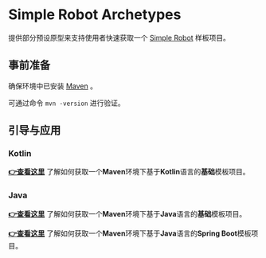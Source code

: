 # Simple Robot Archetypes

提供部分预设原型来支持使用者快速获取一个 [Simple Robot](http://github.com/simple-robot) 样板项目。

## 事前准备

确保环境中已安装 [Maven](https://maven.apache.org/) 。

可通过命令 `mvn -version` 进行验证。

## 引导与应用

### Kotlin

[**👉查看这里**](maven-kotlin) 了解如何获取一个**Maven**环境下基于**Kotlin**语言的**基础**模板项目。

### Java

[**👉查看这里**](maven-java) 了解如何获取一个**Maven**环境下基于**Java**语言的**基础**模板项目。

[**👉查看这里**](maven-java) 了解如何获取一个**Maven**环境下基于**Java**语言的**Spring Boot**模板项目。



